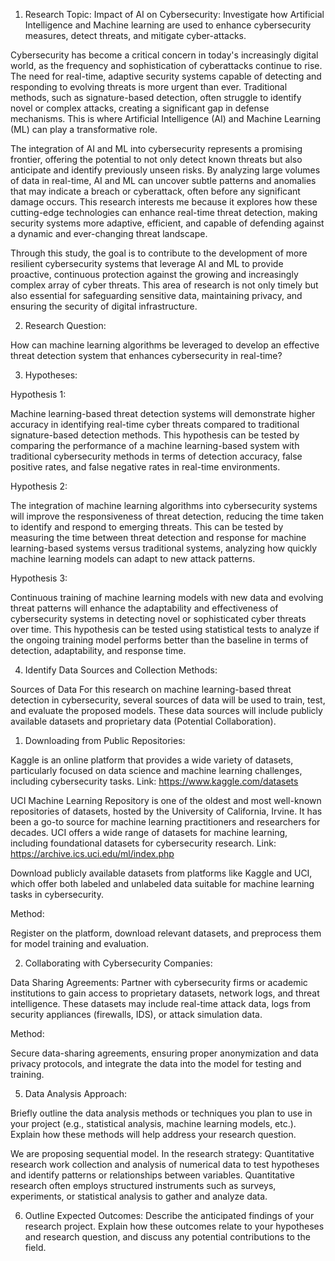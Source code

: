 1.	Research Topic: Impact of AI on Cybersecurity: Investigate how Artificial Intelligence and Machine learning are used to enhance cybersecurity measures, detect threats, and mitigate cyber-attacks.

Cybersecurity has become a critical concern in today's increasingly digital world, as the frequency and sophistication of cyberattacks continue to rise. The need for real-time, adaptive security systems capable of detecting and responding to evolving threats is more urgent than ever. Traditional methods, such as signature-based detection, often struggle to identify novel or complex attacks, creating a significant gap in defense mechanisms. This is where Artificial Intelligence (AI) and Machine Learning (ML) can play a transformative role.

The integration of AI and ML into cybersecurity represents a promising frontier, offering the potential to not only detect known threats but also anticipate and identify previously unseen risks. By analyzing large volumes of data in real-time, AI and ML can uncover subtle patterns and anomalies that may indicate a breach or cyberattack, often before any significant damage occurs. This research interests me because it explores how these cutting-edge technologies can enhance real-time threat detection, making security systems more adaptive, efficient, and capable of defending against a dynamic and ever-changing threat landscape.

Through this study, the goal is to contribute to the development of more resilient cybersecurity systems that leverage AI and ML to provide proactive, continuous protection against the growing and increasingly complex array of cyber threats. This area of research is not only timely but also essential for safeguarding sensitive data, maintaining privacy, and ensuring the security of digital infrastructure.

2.	Research Question:
   
How can machine learning algorithms be leveraged to develop an effective threat detection system that enhances cybersecurity in real-time?

3.	Hypotheses:

Hypothesis 1: 

Machine learning-based threat detection systems will demonstrate higher accuracy in identifying real-time cyber threats compared to traditional signature-based detection methods.
This hypothesis can be tested by comparing the performance of a machine learning-based system with traditional cybersecurity methods in terms of detection accuracy, false positive rates, and false negative rates in real-time environments.

Hypothesis 2: 

The integration of machine learning algorithms into cybersecurity systems will improve the responsiveness of threat detection, reducing the time taken to identify and respond to emerging threats.
This can be tested by measuring the time between threat detection and response for machine learning-based systems versus traditional systems, analyzing how quickly machine learning models can adapt to new attack patterns.

Hypothesis 3: 

Continuous training of machine learning models with new data and evolving threat patterns will enhance the adaptability and effectiveness of cybersecurity systems in detecting novel or sophisticated cyber threats over time.
This hypothesis can be tested using statistical tests to analyze if the ongoing training model performs better than the baseline in terms of detection, adaptability, and response time.
   

4.	Identify Data Sources and Collection Methods:

Sources of Data
For this research on machine learning-based threat detection in cybersecurity, several sources of data will be used to train, test, and evaluate the proposed models. These data sources will include publicly available datasets and proprietary data (Potential Collaboration).

1. Downloading from Public Repositories:

Kaggle is an online platform that provides a wide variety of datasets, particularly focused on data science and machine learning challenges, including cybersecurity tasks.
Link: https://www.kaggle.com/datasets

UCI Machine Learning Repository is one of the oldest and most well-known repositories of datasets, hosted by the University of California, Irvine. It has been a go-to source for machine learning practitioners and researchers for decades. UCI offers a wide range of datasets for machine learning, including foundational datasets for cybersecurity research.
Link: https://archive.ics.uci.edu/ml/index.php

Download publicly available datasets from platforms like Kaggle and UCI, which offer both labeled and unlabeled data suitable for machine learning tasks in cybersecurity.

Method: 

Register on the platform, download relevant datasets, and preprocess them for model training and evaluation.

2. Collaborating with Cybersecurity Companies:

Data Sharing Agreements: Partner with cybersecurity firms or academic institutions to gain access to proprietary datasets, network logs, and threat intelligence. These datasets may include real-time attack data, logs from security appliances (firewalls, IDS), or attack simulation data.

Method: 

Secure data-sharing agreements, ensuring proper anonymization and data privacy protocols, and integrate the data into the model for testing and training.


5.	Data Analysis Approach:
   
Briefly outline the data analysis methods or techniques you plan to use in your project (e.g., statistical analysis, machine learning models, etc.). Explain how these methods will help address your research question.

We are proposing sequential model. In  the research strategy: Quantitative research work collection and analysis of numerical data
to test hypotheses and identify patterns or relationships between variables. Quantitative
research often employs structured instruments such as surveys, experiments, or statistical
analysis to gather and analyze data.



6.	Outline Expected Outcomes:
Describe the anticipated findings of your research project. Explain how these outcomes relate to your hypotheses and research question, and discuss any potential contributions to the field.
